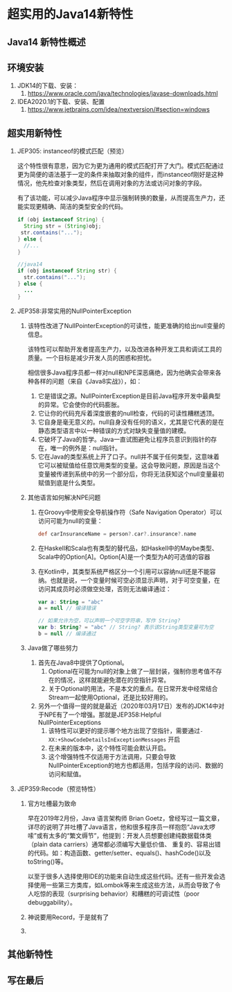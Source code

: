 # 超实用的Java14新特性

## Java14 新特性概述

## 环境安装

1. JDK14的下载、安装：
   1. https://www.oracle.com/java/technologies/javase-downloads.html
2. IDEA2020.1的下载、安装、配置
   1. https://www.jetbrains.com/idea/nextversion/#section=windows

## 超实用新特性

1. JEP305: instanceof的模式匹配（预览）

   这个特性很有意思，因为它为更为通用的模式匹配打开了大门。模式匹配通过更为简便的语法基于一定的条件来抽取对象的组件，而instanceof刚好是这种情况，他先检查对象类型，然后在调用对象的方法或访问对象的字段。

   有了该功能，可以减少Java程序中显示强制转换的数量，从而提高生产力，还能实现更精确、简洁的类型安全的代码。

   ```java
   if (obj instanceof String) {
     String str = (String)obj;
   	str.contains("...");
   } else {
     //...
   }
   
   //java14
   if (obj instanceof String str) {
     str.contains("...");
   } else {
     ...
   }
   ```

2. JEP358:非常实用的NullPointerException

   1. 该特性改进了NullPointerException的可读性，能更准确的给出null变量的信息。

      该特性可以帮助开发者提高生产力，以及改进各种开发工具和调试工具的质量。一个目标是减少开发人员的困惑和担忧。

      相信很多Java程序员都一样对null和NPE深恶痛绝，因为他确实会带来各种各样的问题（来自《Java8实战》），如：
      1. 它是错误之源。NullPointerException是目前Java程序开发中最典型的异常。它会使你的代码膨胀。
      2. 它让你的代码充斥着深度嵌套的null检查，代码的可读性糟糕透顶。
      3. 它自身是毫无意义的。null自身没有任何的语义，尤其是它代表的是在静态类型语言中以一种错误的方式对缺失变量值的建模。
      4. 它破坏了Java的哲学。Java一直试图避免让程序员意识到指针的存在，唯一的例外是：null指针。
      5. 它在Java的类型系统上开了口子。null并不属于任何类型，这意味着它可以被赋值给任意饮用类型的变量。这会导致问题，原因是当这个变量被传递到系统中的另一个部分后，你将无法获知这个null变量最初赋值到底是什么类型。

   2. 其他语言如何解决NPE问题

      1. 在Groovy中使用安全导航操作符（Safe Navigation Operator）可以访问可能为null的变量：

         ```groovy
         def carInsuranceName = person?.car?.insurance?.name
         ```

      2. 在Haskell和Scala也有类型的替代品，如Haskell中的Maybe类型、Scala中的Option[A]。Option[A]是一个类型为A的可选值的容器

      3. 在Kotlin中，其类型系统严格区分一个引用可以容纳null还是不能容纳。也就是说，一个变量时候可空必须显示声明，对于可空变量，在访问其成员时必须做空处理，否则无法编译通过：

         ```kotlin
         var a: String = "abc"
         a = null // 编译错误
         
         // 如果允许为空，可以声明一个可空字符串，写作 String?
         var b: String? = "abc" // String? 表示该String类型变量可为空
         b = null // 编译通过
         ```

   3. Java做了哪些努力

      1. 首先在Java8中提供了Optional。
         1. Optional在可能为null的对象上做了一层封装，强制你思考值不存在的情况，这样就能避免潜在的空指针异常。
         2. 关于Optional的用法，不是本文的重点。在日常开发中经常结合Stream一起使用Optional，还是比较好用的。
      2. 另外一个值得一提的就是最近（2020年03月17日）发布的JDK14中对于NPE有了一个增强。那就是JEP358:Helpful NullPointerExceptions
         1. 该特性可以更好的提示哪个地方出现了空指针，需要通过`-XX:+ShowCodeDetailsInExceptionMessages` 开启
         2. 在未来的版本中，这个特性可能会默认开启。
         3. 这个增强特性不仅适用于方法调用，只要会导致NullPointerException的地方也都适用，包括字段的访问、数据的访问和赋值。

3. JEP359:Recode（预览特性）

   1. 官方吐槽最为致命

      早在2019年2月份，Java 语言架构师 Brian Goetz，曾经写过一篇文章，详尽的说明了并吐槽了Java语言，他和很多程序员一样抱怨“Java太啰嗦”或有太多的“繁文缛节”，他提到：开发人员想要创建纯数据载体类（plain data carriers）通常都必须编写大量低价值、 重复的、容易出错的代码。如：构造函数、getter/setter、equals()、hashCode()以及 toString()等。

      以至于很多人选择使用IDE的功能来自动生成这些代码。还有一些开发会选择使用一些第三方类库，如Lombok等来生成这些方法，从而会导致了令人吃惊的表现（surprising behavior）和糟糕的可调试性（poor debuggability）。

   2. 神说要用Record，于是就有了

   3. 

## 其他新特性

## 写在最后

